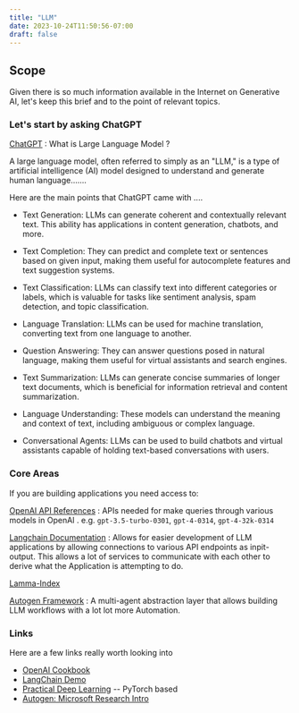 ```yaml
---
title: "LLM"
date: 2023-10-24T11:50:56-07:00
draft: false
---
```


## Scope

Given there is so much information available in the Internet on Generative AI, let's keep this brief and to the point of relevant topics. 

### Let's start by asking ChatGPT 

[ChatGPT](https://chat.openai.com/c/df7c8627-0581-47dc-99e9-62c3722957f2) : What is Large Language Model ?

A large language model, often referred to simply as an "LLM," is a type of artificial intelligence (AI) model designed to understand and generate human language.......

Here are the main points that ChatGPT came with ....

- Text Generation: LLMs can generate coherent and contextually relevant text. This ability has applications in content generation, chatbots, and more.

- Text Completion: They can predict and complete text or sentences based on given input, making them useful for autocomplete features and text suggestion systems.

- Text Classification: LLMs can classify text into different categories or labels, which is valuable for tasks like sentiment analysis, spam detection, and topic classification.

- Language Translation: LLMs can be used for machine translation, converting text from one language to another.

- Question Answering: They can answer questions posed in natural language, making them useful for virtual assistants and search engines.

- Text Summarization: LLMs can generate concise summaries of longer text documents, which is beneficial for information retrieval and content summarization.

- Language Understanding: These models can understand the meaning and context of text, including ambiguous or complex language.

- Conversational Agents: LLMs can be used to build chatbots and virtual assistants capable of holding text-based conversations with users.

### Core Areas

If you are building applications you need access to:

[OpenAI API References](https://platform.openai.com/docs/api-reference/introduction) : APIs needed for make queries through various models  in OpenAI . e.g. 
`gpt-3.5-turbo-0301`, `gpt-4-0314`, `gpt-4-32k-0314`

[Langchain Documentation](https://python.langchain.com/docs/get_started/introduction) : Allows for easier development of LLM applications by allowing connections to various API endpoints as inpit-output. This allows a lot of services to communicate with each other to derive what the Application is attempting to do. 

[Lamma-Index](https://www.llamaindex.ai/)

[Autogen Framework](https://microsoft.github.io/autogen/docs/Getting-Started) : A multi-agent abstraction layer that allows building LLM workflows with a lot lot more Automation.

### Links 

Here are a few links really worth looking into 

- [OpenAI Cookbook](https://github.com/openai/openai-cookbook)
- [LangChain Demo](https://www.youtube.com/watch?v=zaYTXQFR0_s)
- [Practical Deep Learning](https://course.fast.ai/) -- PyTorch based 
- [Autogen: Microsoft Research Intro](https://www.microsoft.com/en-us/research/blog/autogen-enabling-next-generation-large-language-model-applications/) 




